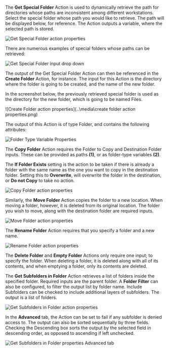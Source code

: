 The **Get Special Folder** Action is used to dynamically retrieve the path for directories whose paths are inconsistent among different workstations. Select the special folder whose path you would like to retrieve. The path will be displayed below, for reference. The Action outputs a variable, where the selected path is stored.

![Get Special Folder action properties](..\media\get-special-folder-action-properties.png)
 
There are numerous examples of special folders whose paths can be retrieved:

![Get Special Folder input drop down](..\media\get-special-folder-action-properties-continued.png)
 
The output of the Get Special Folder Action can then be referenced in the **Create Folder** Action, for instance. The input for this Action is the directory where the folder is going to be created, and the name of the new folder. 

In the screenshot below, the previously retrieved special folder is used as the directory for the new folder, which is going to be named Files.

![Create Folder action properties](..\media\create folder action properties.png)
 
The output of this Action is of type Folder, and contains the following attributes:

![Folder Type Variable Properties](..\media\folder-type-variable-properties.png)
 
The **Copy Folder** Action requires the Folder to Copy and Destination Folder inputs. These can be provided as paths **(1)**, or as folder-type variables **(2)**. 

The **If Folder Exists** setting is the action to be taken if there is already a folder with the same name as the one you want to copy in the destination folder. Setting this to **Overwrite**, will overwrite the folder in the destination, or **Do not Copy** to take no action.

![Copy Folder action properties](..\media\copy-folder-action-properties.png)
 
Similarly, the **Move Folder** Action copies the folder to a new location. When moving a folder, however, it is deleted from its original location. The folder you wish to move, along with the destination folder are required inputs.

![Move Folder action properties](..\media\move-folder-action-properties.png)
 
 
The **Rename Folder** Action requires that you specify a folder and a new name.

![Rename Folder action properties](..\media\rename-folder-action-properties.png)
 
The **Delete Folder** and **Empty Folder** Actions only require one input; to specify the folder. When deleting a folder, it is deleted along with all of its contents, and when emptying a folder, only its contents are deleted.

The **Get Subfolders in Folder** Action retrieves a list of folders inside the specified folder. Required inputs are the parent folder. A **Folder Filter** can also be configured, to filter the output list by folder name. Include Subfolders can be checked to include additional layers of subfolders. The output is a list of folders.

![Get Subfolders in Folder action properties](..\media\get-subfolders-in-folder-action-properties.png)
 
In the **Advanced** tab, the Action can be set to fail if any subfolder is denied access to. The output can also be sorted sequentially by three fields. Checking the Descending box sorts the output by the selected field in descending order, as opposed to ascending if left unchecked.

![Get Subfolders in Folder properties Advanced tab](..\media\get-subfolders-in-folder-properties-advanced-tab.png)
 